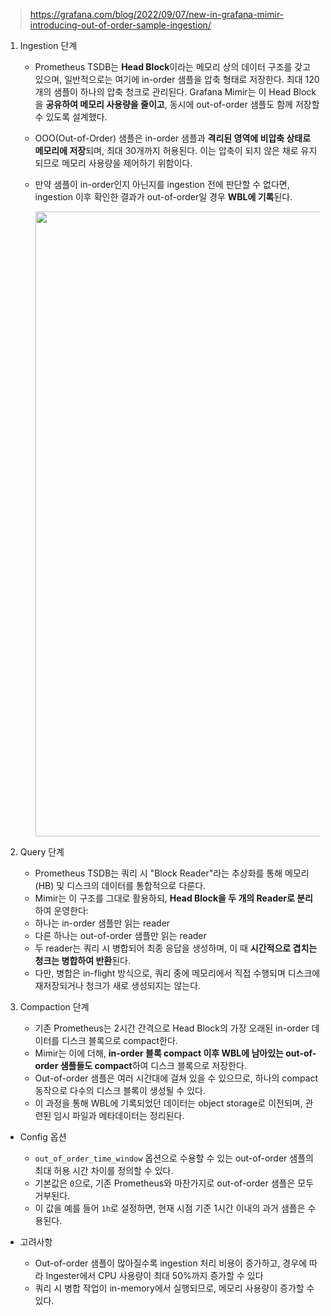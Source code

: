 
> <https://grafana.com/blog/2022/09/07/new-in-grafana-mimir-introducing-out-of-order-sample-ingestion/>

1. Ingestion 단계
    - Prometheus TSDB는 **Head Block**이라는 메모리 상의 데이터 구조를 갖고 있으며, 일반적으로는 여기에 in-order 샘플을 압축 형태로 저장한다. 최대 120개의 샘플이 하나의 압축 청크로 관리된다. Grafana Mimir는 이 Head Block을 **공유하여 메모리 사용량을 줄이고**, 동시에 out-of-order 샘플도 함께 저장할 수 있도록 설계했다.
    - OOO(Out-of-Order) 샘플은 in-order 샘플과 **격리된 영역에 비압축 상태로 메모리에 저장**되며, 최대 30개까지 허용된다. 이는 압축이 되지 않은 채로 유지되므로 메모리 사용량을 제어하기 위함이다.
    - 만약 샘플이 in-order인지 아닌지를 ingestion 전에 판단할 수 없다면, ingestion 이후 확인한 결과가 out-of-order일 경우 **WBL에 기록**된다.

      <img height=1000px src="https://github.com/user-attachments/assets/d811a5ca-173c-42f5-b20f-9ee8962fb828">

2. Query 단계

    - Prometheus TSDB는 쿼리 시 "Block Reader"라는 추상화를 통해 메모리(HB) 및 디스크의 데이터를 통합적으로 다룬다.
    - Mimir는 이 구조를 그대로 활용하되, **Head Block을 두 개의 Reader로 분리**하여 운영한다:
    - 하나는 in-order 샘플만 읽는 reader
    - 다른 하나는 out-of-order 샘플만 읽는 reader
    - 두 reader는 쿼리 시 병합되어 최종 응답을 생성하며, 이 때 **시간적으로 겹치는 청크는 병합하여 반환**된다.
    - 다만, 병합은 in-flight 방식으로, 쿼리 중에 메모리에서 직접 수행되며 디스크에 재저장되거나 청크가 새로 생성되지는 않는다.

3. Compaction 단계

    - 기존 Prometheus는 2시간 간격으로 Head Block의 가장 오래된 in-order 데이터를 디스크 블록으로 compact한다.
    - Mimir는 이에 더해, **in-order 블록 compact 이후 WBL에 남아있는 out-of-order 샘플들도 compact**하여 디스크 블록으로 저장한다.
    - Out-of-order 샘플은 여러 시간대에 걸쳐 있을 수 있으므로, 하나의 compact 동작으로 다수의 디스크 블록이 생성될 수 있다.
    - 이 과정을 통해 WBL에 기록되었던 데이터는 object storage로 이전되며, 관련된 임시 파일과 메타데이터는 정리된다.

- Config 옵션
  - `out_of_order_time_window` 옵션으로 수용할 수 있는 out-of-order 샘플의 최대 허용 시간 차이를 정의할 수 있다.
  - 기본값은 `0`으로, 기존 Prometheus와 마찬가지로 out-of-order 샘플은 모두 거부된다.
  - 이 값을 예를 들어 `1h`로 설정하면, 현재 시점 기준 1시간 이내의 과거 샘플은 수용된다.

- 고려사항
  - Out-of-order 샘플이 많아질수록 ingestion 처리 비용이 증가하고, 경우에 따라 Ingester에서 CPU 사용량이 최대 50%까지 증가할 수 있다
  - 쿼리 시 병합 작업이 in-memory에서 실행되므로, 메모리 사용량이 증가할 수 있다.
